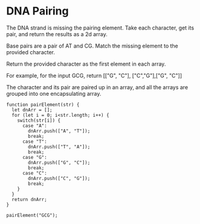 # DNA Pairing

The DNA strand is missing the pairing element. Take each character, get its pair, and return the results as a 2d array.

Base pairs are a pair of AT and CG. Match the missing element to the provided character.

Return the provided character as the first element in each array.

For example, for the input GCG, return [["G", "C"], ["C","G"],["G", "C"]]

The character and its pair are paired up in an array, and all the arrays are grouped into one encapsulating array.

```
function pairElement(str) {
  let dnArr = [];
  for (let i = 0; i<str.length; i++) {
    switch(str[i]) {
      case "A":
        dnArr.push(["A", "T"]);
        break;
      case "T":
        dnArr.push(["T", "A"]);
        break;
      case "G":
        dnArr.push(["G", "C"]);
        break;
      case "C":
        dnArr.push(["C", "G"]);
        break;
    }
  }
  return dnArr;
}

pairElement("GCG");
```
